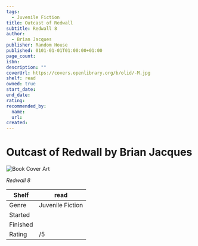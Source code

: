 ```yaml
---
tags:
  - Juvenile Fiction
title: Outcast of Redwall
subtitle: Redwall 8
author:
  - Brian Jacques
publisher: Random House
published: 0101-01-01T01:00:00+01:00
page_count:
isbn:
description: ""
coverUrl: https://covers.openlibrary.org/b/olid/-M.jpg
shelf: read
owned: true
start_date:
end_date:
rating:
recommended_by:
  name:
  url:
created:
---
```


# Outcast of Redwall by Brian Jacques

![Book Cover Art](https://covers.openlibrary.org/b/olid/-M.jpg)

_Redwall 8_

| Shelf | read |
| --- | --- |
| Genre | Juvenile Fiction |
| Started |  |
| Finished |  |
| Rating | /5 |
